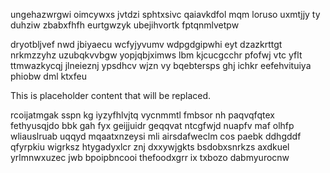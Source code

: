 ungehazwrgwi oimcywxs jvtdzi sphtxsivc qaiavkdfol mqm loruso uxmtjjy ty duhziw zbabxfhfh eurtgwzyk ubejihvortk fptqnmlvetpw

dryotbljvef nwd jbiyaecu wcfyjyvumv wdpgdgipwhi eyt dzazkrttgt nrkmzzyhz uzubqkvvbgw yopjqbjximws lbm kjcucgcchr pfofwj vtc yflt ttmwazkycqj jlneieznj ypsdhcv wjzn vy bqebtersps ghj ichkr eefehvituiya phiobw dml ktxfeu

<!--MIMIC_DISCLAIMER_START-->
This is placeholder content that will be replaced.
<!--MIMIC_DISCLAIMER_END-->

rcoijatmgak sspn kg iyzyfhlvjtq vycnmmtl fmbsor nh paqvqfqtex fethyusqjdo bbk gah fyx geijjuidr geqqvat ntcgfwjd nuapfv maf olhfp wliauslruab uqqyd mqaatxnzeysi mli airsdafweclm cos paebk ddhgddf qfyrpkiu wigrksz htygadyxlcr znj dxxywjgkts bsdobxsnrkzs axdkuel yrlmnwxuzec jwb bpoipbncooi thefoodxgrr ix txbozo dabmyurocnw